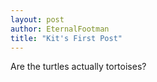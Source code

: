 ```yaml
---
layout: post
author: EternalFootman
title: "Kit's First Post"
---
```


Are the turtles actually tortoises?
